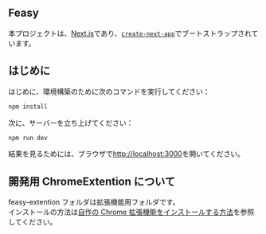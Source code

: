 ## Feasy

本プロジェクトは、[Next.js](https://nextjs.org/)であり、[`create-next-app`](https://github.com/vercel/next.js/tree/canary/packages/create-next-app)でブートストラップされています。

## はじめに

はじめに、環境構築のために次のコマンドを実行してください：

```bash
npm install
```

次に、サーバーを立ち上げてください：

```bash
npm run dev
```

結果を見るためには、ブラウザで[http://localhost:3000](http://localhost:3000)を開いてください。

## 開発用 ChromeExtention について

feasy-extention フォルダは拡張機能用フォルダです。<br>
インストールの方法は[自作の Chrome 拡張機能をインストールする方法](https://note.com/cute_echium873/n/n997dcf40b3a1)を参照してください。
